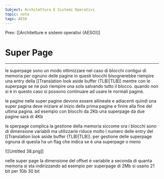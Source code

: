 ```yaml
---
Subject: Architettura E Sistemi Operativi
topic: nota
tags: AESO
---
```


Prev: [[Architetture e sistemi operativi (AESO)]]

# Super Page
---


le superpage sono un modo ottimizzare nel caso di blocchi contigui di memoria per ognuno delle pagine in questi blocchi bisognerebbe riempire una entry della [[Translation look aside buffer (TLB)|TLB]] mentre con le superpage se ne può riempire una sola salvando tutto il blocco. quando non si è in questo caso si possono continuare ad usare le normali pagine.

le pagine nelle super pagine devono essere allineate  e adiacenti quindi una super pagina deve iniziare al inizio della prima pagine e finire alla fine del ultima pagina. ad esempio con blocchi da 2Kb una superpage da due pagine sarà di 4Kb

 le sperpage complica la gestione della memoria siccome ora i blocchi sono di dimensione variabili ma utilizzarle riduce molto l numero delle entry del [[Translation look aside buffer (TLB)|TLB]]. per gestione delle superpage ognuna di questa ha un flag che indica se è una superpage o meno

![[Untitled 38.png]]

nelle super page la dimensione del offset è variabile a seconda di quanta memoria si sta indirizzando ad esempio per superpage di 2Mb si usano 21 bit per 1Gb 30 bit
